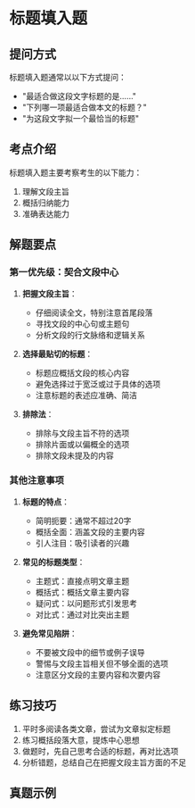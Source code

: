 # 标题填入题

## 提问方式

标题填入题通常以以下方式提问：

- "最适合做这段文字标题的是……"
- "下列哪一项最适合做本文的标题？"
- "为这段文字拟一个最恰当的标题"

## 考点介绍

标题填入题主要考察考生的以下能力：

1. 理解文段主旨
2. 概括归纳能力
3. 准确表达能力

## 解题要点

### 第一优先级：契合文段中心

1. **把握文段主旨**：
   - 仔细阅读全文，特别注意首尾段落
   - 寻找文段的中心句或主题句
   - 分析文段的行文脉络和逻辑关系

2. **选择最贴切的标题**：
   - 标题应概括文段的核心内容
   - 避免选择过于宽泛或过于具体的选项
   - 注意标题的表述应准确、简洁

3. **排除法**：
   - 排除与文段主旨不符的选项
   - 排除片面或以偏概全的选项
   - 排除文段未提及的内容

### 其他注意事项

1. **标题的特点**：
   - 简明扼要：通常不超过20字
   - 概括全面：涵盖文段的主要内容
   - 引人注目：吸引读者的兴趣

2. **常见的标题类型**：
   - 主题式：直接点明文章主题
   - 概括式：概括文章主要内容
   - 疑问式：以问题形式引发思考
   - 对比式：通过对比突出主题

3. **避免常见陷阱**：
   - 不要被文段中的细节或例子误导
   - 警惕与文段主旨相关但不够全面的选项
   - 注意区分文段的主要内容和次要内容

## 练习技巧

1. 平时多阅读各类文章，尝试为文章拟定标题
2. 练习概括段落大意，提炼中心思想
3. 做题时，先自己思考合适的标题，再对比选项
4. 分析错题，总结自己在把握文段主旨方面的不足

## 真题示例